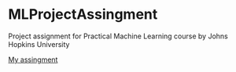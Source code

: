 MLProjectAssingment
===================

Project assignment for Practical Machine Learning course by Johns Hopkins University

[My assingment](https://github.com/lniskanen/MLProjectAssingment/blob/gh-pages/MLPrjAssingment.html)
